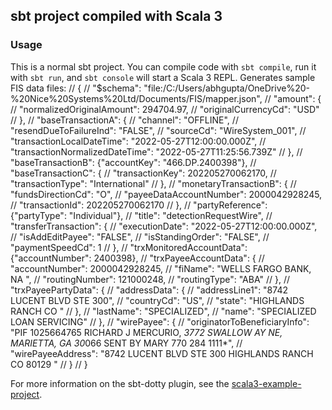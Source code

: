 ## sbt project compiled with Scala 3

### Usage

This is a normal sbt project. You can compile code with `sbt compile`, run it with `sbt run`, and `sbt console` will start a Scala 3 REPL.
Generates sample FIS data files: 
// {
//     "$schema": "file:/C:/Users/abhgupta/OneDrive%20-%20Nice%20Systems%20Ltd/Documents/FIS/mapper.json",
//     "amount": {
//         "normalizedOriginalAmount": 294704.97,
//         "originalCurrencyCd": "USD"
//     },
//     "baseTransactionA": {
//         "channel": "OFFLINE",
//         "resendDueToFailureInd": "FALSE",
//         "sourceCd": "WireSystem_001",
//         "transactionLocalDateTime": "2022-05-27T12:00:00.000Z",
//         "transactionNormalizedDateTime": "2022-05-27T11:25:56.739Z"
//     },
//     "baseTransactionB": {"accountKey": "466.DP.2400398"},
//     "baseTransactionC": {
//         "transactionKey": 202205270062170,
//         "transactionType": "International"
//     },
//     "monetaryTransactionB": {
//         "fundsDirectionCd": "O",
//         "payeeDataAccountNumber": 2000042928245,
//         "transactionId": 202205270062170
//     },
//     "partyReference": {"partyType": "Individual"},
//     "title": "detectionRequestWire",
//     "transferTransaction": {
//         "executionDate": "2022-05-27T12:00:00.000Z",
//         "isAddEditPayee": "FALSE",
//         "isStandingOrder": "FALSE",
//         "paymentSpeedCd": 1
//     },
//     "trxMonitoredAccountData": {"accountNumber": 2400398},
//     "trxPayeeAccountData": {
//         "accountNumber": 2000042928245,
//         "fiName": "WELLS FARGO BANK, NA               ",
//         "routingNumber": 121000248,
//         "routingType": "ABA"
//     },
//     "trxPayeePartyData": {
//         "addressData": {
//             "addressLine1": "8742 LUCENT BLVD STE 300",
//             "countryCd": "US",
//             "state": "HIGHLANDS RANCH CO "
//         },
//         "lastName": "SPECIALIZED",
//         "name": "SPECIALIZED LOAN SERVICING"
//     },
//     "wirePayee": {
//         "originatorToBeneficiaryInfo": "PIF 1025664765 RICHARD J MERCURIO, *3772 SWALLOW AY NE, MARIETTA, GA 30*066   SENT BY MARY 770 284 1111*",
//         "wirePayeeAddress": "8742 LUCENT BLVD STE 300 HIGHLANDS RANCH CO 80129 "
//     }
// }

For more information on the sbt-dotty plugin, see the
[scala3-example-project](https://github.com/scala/scala3-example-project/blob/main/README.md).
